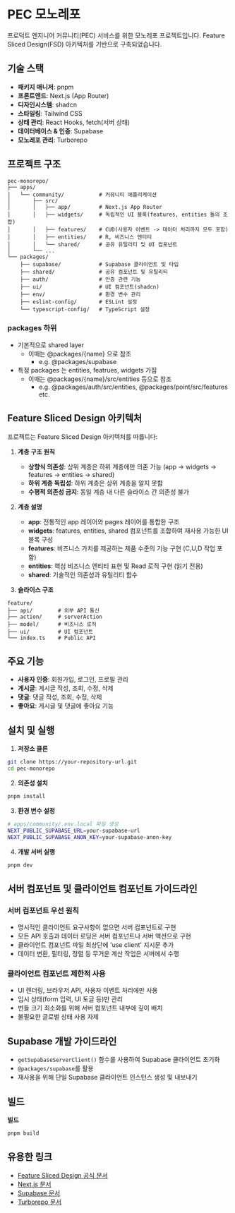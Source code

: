 # PEC 모노레포

프로덕트 엔지니어 커뮤니티(PEC) 서비스를 위한 모노레포 프로젝트입니다. Feature Sliced Design(FSD) 아키텍처를 기반으로 구축되었습니다.

## 기술 스택

- **패키지 매니저**: pnpm
- **프론트엔드**: Next.js (App Router)
- **디자인시스템**: shadcn
- **스타일링**: Tailwind CSS
- **상태 관리**: React Hooks, fetch(서버 상태)
- **데이터베이스 & 인증**: Supabase
- **모노레포 관리**: Turborepo

## 프로젝트 구조

```
pec-monorepo/
├── apps/
│   └── community/           # 커뮤니티 애플리케이션
│       ├── src/
│       │   ├── app/         # Next.js App Router
│       │   ├── widgets/     # 독립적인 UI 블록(features, entities 들의 조합)
│       │   ├── features/    # CUD(사용자 이벤트 -> 데이터 처리까지 모두 포함)
│       │   ├── entities/    # R, 비즈니스 엔티티
│       │   └── shared/      # 공유 유틸리티 및 UI 컴포넌트
│       └── ...
└── packages/
    ├── supabase/            # Supabase 클라이언트 및 타입
    ├── shared/              # 공유 컴포넌트 및 유틸리티
    ├── auth/                # 인증 관련 기능
    ├── ui/                  # UI 컴포넌트(shadcn)
    ├── env/                 # 환경 변수 관리
    ├── eslint-config/       # ESLint 설정
    └── typescript-config/   # TypeScript 설정
```

### packages 하위

- 기본적으로 shared layer
  - 이때는 @packages/{name} 으로 참조
    - e.g. @packages/supabase
- 특정 packages 는 entities, featrues, widgets 가짐
  - 이때는 @packages/{name}/src/entities 등으로 참조
    - e.g. @packages/auth/src/entities, @packages/point/src/features etc.

## Feature Sliced Design 아키텍처

프로젝트는 Feature Sliced Design 아키텍처를 따릅니다:

1. **계층 구조 원칙**

   - **상향식 의존성**: 상위 계층은 하위 계층에만 의존 가능 (app → widgets → features → entities → shared)
   - **하위 계층 독립성**: 하위 계층은 상위 계층을 알지 못함
   - **수평적 의존성 금지**: 동일 계층 내 다른 슬라이스 간 의존성 불가

2. **계층 설명**

   - **app**: 전통적인 app 레이어와 pages 레이어를 통합한 구조
   - **widgets**: features, entities, shared 컴포넌트를 조합하여 재사용 가능한 UI 블록 구성
   - **features**: 비즈니스 가치를 제공하는 제품 수준의 기능 구현 (C,U,D 작업 포함)
   - **entities**: 핵심 비즈니스 엔티티 표현 및 Read 로직 구현 (읽기 전용)
   - **shared**: 기술적인 의존성과 유틸리티 함수

3. **슬라이스 구조**

```
feature/
├── api/        # 외부 API 통신
├── action/     # serverAction
├── model/      # 비즈니스 로직
├── ui/         # UI 컴포넌트
└── index.ts    # Public API
```

## 주요 기능

- **사용자 인증**: 회원가입, 로그인, 프로필 관리
- **게시글**: 게시글 작성, 조회, 수정, 삭제
- **댓글**: 댓글 작성, 조회, 수정, 삭제
- **좋아요**: 게시글 및 댓글에 좋아요 기능

## 설치 및 실행

1. **저장소 클론**

```bash
git clone https://your-repository-url.git
cd pec-monorepo
```

2. **의존성 설치**

```bash
pnpm install
```

3. **환경 변수 설정**

```bash
# apps/community/.env.local 파일 생성
NEXT_PUBLIC_SUPABASE_URL=your-supabase-url
NEXT_PUBLIC_SUPABASE_ANON_KEY=your-supabase-anon-key
```

4. **개발 서버 실행**

```bash
pnpm dev
```

## 서버 컴포넌트 및 클라이언트 컴포넌트 가이드라인

### 서버 컴포넌트 우선 원칙

- 명시적인 클라이언트 요구사항이 없으면 서버 컴포넌트로 구현
- 모든 API 호출과 데이터 로딩은 서버 컴포넌트나 서버 액션으로 구현
- 클라이언트 컴포넌트 파일 최상단에 'use client' 지시문 추가
- 데이터 변환, 필터링, 정렬 등 무거운 계산 작업은 서버에서 수행

### 클라이언트 컴포넌트 제한적 사용

- UI 렌더링, 브라우저 API, 사용자 이벤트 처리에만 사용
- 임시 상태(form 입력, UI 토글 등)만 관리
- 번들 크기 최소화를 위해 서버 컴포넌트 내부에 깊이 배치
- 불필요한 글로벌 상태 사용 자제

## Supabase 개발 가이드라인

- `getSupabaseServerClient()` 함수를 사용하여 Supabase 클라이언트 초기화
- `@packages/supabase`를 활용
- 재사용을 위해 단일 Supabase 클라이언트 인스턴스 생성 및 내보내기

## 빌드

**빌드**

```bash
pnpm build
```

## 유용한 링크

- [Feature Sliced Design 공식 문서](https://feature-sliced.design/)
- [Next.js 문서](https://nextjs.org/docs)
- [Supabase 문서](https://supabase.com/docs)
- [Turborepo 문서](https://turbo.build/repo/docs)
